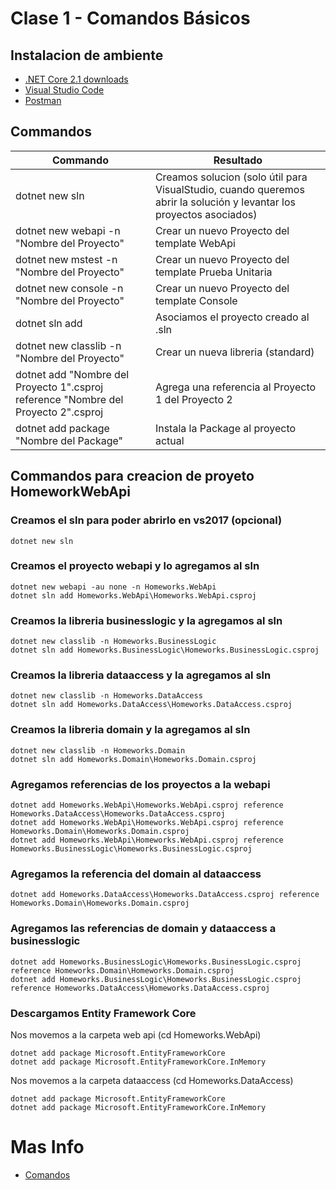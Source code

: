 # Clase 1 - Comandos Básicos

## Instalacion de ambiente

* [.NET Core 2.1 downloads](https://www.microsoft.com/net/download/dotnet-core/2.1)
* [Visual Studio Code](https://code.visualstudio.com/Download)
* [Postman](https://www.getpostman.com/apps)

## Commandos
Commando | Resultado
------------ | -------------
dotnet new sln| Creamos solucion (solo útil para VisualStudio, cuando queremos abrir la solución y levantar los proyectos asociados)
dotnet new webapi -n "Nombre del Proyecto"| Crear un nuevo Proyecto del template WebApi
dotnet new mstest -n "Nombre del Proyecto"| Crear un nuevo Proyecto del template Prueba Unitaria
dotnet new console -n "Nombre del Proyecto"| Crear un nuevo Proyecto del template Console
dotnet sln add | Asociamos el proyecto creado al .sln
dotnet new classlib -n "Nombre del Proyecto"| Crear un nueva libreria (standard)
dotnet add "Nombre del Proyecto 1".csproj reference "Nombre del Proyecto 2".csproj| Agrega una referencia al Proyecto 1 del Proyecto 2
dotnet add package "Nombre del Package" | Instala la Package al proyecto actual

## Commandos para creacion de proyeto HomeworkWebApi

### Creamos el sln para poder abrirlo en vs2017 (opcional)
```
dotnet new sln
```

### Creamos el proyecto webapi y lo agregamos al sln
```
dotnet new webapi -au none -n Homeworks.WebApi
dotnet sln add Homeworks.WebApi\Homeworks.WebApi.csproj
```

### Creamos la libreria businesslogic y la agregamos al sln
```
dotnet new classlib -n Homeworks.BusinessLogic
dotnet sln add Homeworks.BusinessLogic\Homeworks.BusinessLogic.csproj
```

### Creamos la libreria dataaccess y la agregamos al sln
```
dotnet new classlib -n Homeworks.DataAccess
dotnet sln add Homeworks.DataAccess\Homeworks.DataAccess.csproj
```

### Creamos la libreria domain y la agregamos al sln
```
dotnet new classlib -n Homeworks.Domain
dotnet sln add Homeworks.Domain\Homeworks.Domain.csproj
```

### Agregamos referencias de los proyectos a la webapi
```
dotnet add Homeworks.WebApi\Homeworks.WebApi.csproj reference Homeworks.DataAccess\Homeworks.DataAccess.csproj
dotnet add Homeworks.WebApi\Homeworks.WebApi.csproj reference Homeworks.Domain\Homeworks.Domain.csproj
dotnet add Homeworks.WebApi\Homeworks.WebApi.csproj reference Homeworks.BusinessLogic\Homeworks.BusinessLogic.csproj
```

### Agregamos la referencia del domain al dataaccess
```
dotnet add Homeworks.DataAccess\Homeworks.DataAccess.csproj reference Homeworks.Domain\Homeworks.Domain.csproj
```

### Agregamos las referencias de domain y dataaccess a businesslogic
```
dotnet add Homeworks.BusinessLogic\Homeworks.BusinessLogic.csproj reference Homeworks.Domain\Homeworks.Domain.csproj
dotnet add Homeworks.BusinessLogic\Homeworks.BusinessLogic.csproj reference Homeworks.DataAccess\Homeworks.DataAccess.csproj
```

### Descargamos Entity Framework Core
Nos movemos a la carpeta web api (cd Homeworks.WebApi)
```
dotnet add package Microsoft.EntityFrameworkCore
dotnet add package Microsoft.EntityFrameworkCore.InMemory
```
Nos movemos a la carpeta dataaccess (cd Homeworks.DataAccess)
```
dotnet add package Microsoft.EntityFrameworkCore
dotnet add package Microsoft.EntityFrameworkCore.InMemory
```

# Mas Info

* [Comandos](https://docs.microsoft.com/es-es/dotnet/core/tools/dotnet?tabs=netcore21)